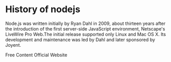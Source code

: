 # History of nodejs

Node.js was written initially by Ryan Dahl in 2009, about thirteen years after the introduction of the first server-side JavaScript environment,
Netscape's LiveWire Pro Web.The initial release supported only Linux and Mac OS X. Its development and maintenance was led by Dahl and later sponsored by Joyent.

<ResourceGroupTitle>Free Content</ResourceGroupTitle>
<BadgeLink colorScheme='blue' badgeText='Official Website' href='https://nodejs.dev/en/learn/a-brief-history-of-nodejs/'>Official Website</BadgeLink>